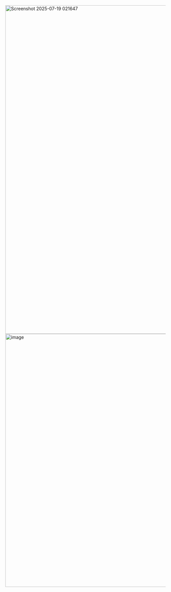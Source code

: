

<img width="1919" height="1032" alt="Screenshot 2025-07-19 021647" src="https://github.com/user-attachments/assets/b0d7bc5b-eb7d-43f1-b39d-32ace7b78d70" /> 
<img width="606" height="795" alt="image" src="https://github.com/user-attachments/assets/b745a472-4e8f-41c4-86ae-90da3b350a35" />



